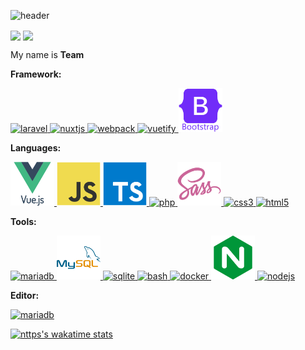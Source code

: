 ![header](https://capsule-render.vercel.app/api?type=slice&color=auto&height=150&section=header&text=Hi%20there%20👋&fontSize=50&fontColor=0049bf&animation=twinkling&fontAlign=80&fontAlignY=20&rotate=370)

<span>
  <img align="center" src="https://github-readme-stats.vercel.app/api/top-langs/?username=nttps&show_icons=true&theme=dracula&layout=compact&hide_border=true" />
</span>
<span>
  <img align="center" src="https://github-readme-stats.vercel.app/api?username=nttps&include_all_commits=true&show_icons=true&theme=dracula&hide=issues&hide_border=true&count_private=true" />
</span>


My name is **Team**


**Framework:**

<a href="https://laravel.com/" target="_blank"> <img src="https://cdn.svgporn.com/logos/laravel.svg" alt="laravel" width="70" height="70"/> </a> <a href="https://nuxtjs.org/" target="_blank"> <img src="https://cdn.svgporn.com/logos/nuxt.svg" alt="nuxtjs" width="70" height="70"/> </a> <a href="https://webpack.js.org" target="_blank"> <img src="https://cdn.svgporn.com/logos/webpack.svg" alt="webpack" width="70" height="70"/> </a> <a href="https://vuetifyjs.com/en/" target="_blank"> <img src="https://cdn.svgporn.com/logos/vuetifyjs.svg" alt="vuetify" width="70" height="70"/> </a> <a href="https://getbootstrap.com" target="_blank"> <img src="https://raw.githubusercontent.com/devicons/devicon/master/icons/bootstrap/bootstrap-plain-wordmark.svg" alt="bootstrap" width="70" height="70"/> </a>

**Languages:**

<a href="https://vuejs.org/" target="_blank"> <img src="https://raw.githubusercontent.com/devicons/devicon/master/icons/vuejs/vuejs-original-wordmark.svg" alt="vuejs" width="70" height="70"/> </a> <a href="https://developer.mozilla.org/en-US/docs/Web/JavaScript" target="_blank"> <img src="https://raw.githubusercontent.com/devicons/devicon/master/icons/javascript/javascript-original.svg" alt="javascript" width="70" height="70"/> </a> <a href="https://www.typescriptlang.org/" target="_blank"> <img src="https://raw.githubusercontent.com/devicons/devicon/master/icons/typescript/typescript-original.svg" alt="typescript" width="70" height="70"/> </a> <a href="https://www.php.net" target="_blank"> <img src="https://cdn.svgporn.com/logos/php-alt.svg" alt="php" width="70" height="70"/> </a> <a href="https://sass-lang.com" target="_blank"> <img src="https://raw.githubusercontent.com/devicons/devicon/master/icons/sass/sass-original.svg" alt="sass" width="70" height="70"/> </a> <a href="https://www.w3schools.com/css/" target="_blank"> <img src="https://cdn.svgporn.com/logos/css-3.svg" alt="css3" width="70" height="70"/> </a> <a href="https://www.w3.org/html/" target="_blank"> <img src="https://cdn.svgporn.com/logos/html-5.svg" alt="html5" width="70" height="70"/> </a>

**Tools:**

<a href="https://mariadb.org/" target="_blank"> <img src="https://cdn.svgporn.com/logos/mariadb.svg" alt="mariadb" width="70" height="70"/> </a> <a href="https://www.mysql.com/" target="_blank"> <img src="https://raw.githubusercontent.com/devicons/devicon/master/icons/mysql/mysql-original-wordmark.svg" alt="mysql" width="70" height="70"/> </a> <a href="https://www.sqlite.org/" target="_blank"> <img src="https://cdn.svgporn.com/logos/sqlite.svg" alt="sqlite" width="70" height="70"/> </a> <a href="https://www.gnu.org/software/bash/" target="_blank"> <img src="https://cdn.svgporn.com/logos/bash.svg" alt="bash" width="70" height="70"/> </a> <a href="https://www.docker.com/" target="_blank"> <img src="https://cdn.svgporn.com/logos/docker.svg" alt="docker" width="70" height="70"/> </a> <a href="https://www.nginx.com" target="_blank"> <img src="https://raw.githubusercontent.com/devicons/devicon/master/icons/nginx/nginx-original.svg" alt="nginx" width="70" height="70"/> </a> <a href="https://nodejs.org" target="_blank"> <img src="https://cdn.svgporn.com/logos/nodejs.svg" alt="nodejs" width="70" height="70"/> </a>

**Editor:**

<a href="https://mariadb.org/" target="_blank"> <img src="https://cdn.svgporn.com/logos/visual-studio-code.svg" alt="mariadb" width="70" height="70"/> </a>


[![nttps's wakatime stats](https://github-readme-stats.vercel.app/api/wakatime?username=@nttps&theme=onedark&layout=compact)](https://github.com/nttps)
